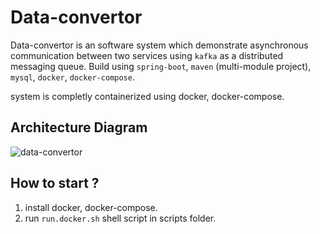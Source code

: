 # Data-convertor
Data-convertor is an software system which demonstrate asynchronous communication between two services using `kafka` as a distributed messaging queue. Build using `spring-boot`, `maven` (multi-module project), `mysql`, `docker`, `docker-compose`.

system is completly containerized using docker, docker-compose.

## Architecture Diagram
![data-convertor](https://github.com/Aditya-Baranwal/data-convertor/assets/53208035/61f10be4-298f-4c3e-b706-7d9a87984b26)

## How to start ?
1) install docker, docker-compose.
2) run `run.docker.sh` shell script in scripts folder.
